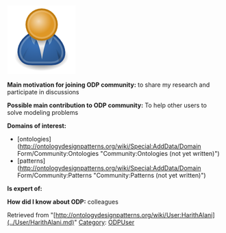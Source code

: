 [![Image:ODPUser.png](../images/a/a6/ODPUser.png)](../Image/ODPUser.png.md "Image:ODPUser.png")




  





__Main motivation for joining ODP community:__ to share my research and participate in discussions


__Possible main contribution to ODP community:__ To help other users to solve modeling problems


__Domains of interest:__



* [ontologies](http://ontologydesignpatterns.org/wiki/Special:AddData/Domain Form/Community:Ontologies "Community:Ontologies (not yet written)")
* [patterns](http://ontologydesignpatterns.org/wiki/Special:AddData/Domain Form/Community:Patterns "Community:Patterns (not yet written)")


__Is expert of:__


  

__How did I know about ODP:__ colleagues






Retrieved from "[http://ontologydesignpatterns.org/wiki/User:HarithAlani](../User/HarithAlani.md)"
 [Category](http://ontologydesignpatterns.org/wiki/Special:Categories "Special:Categories"): [ODPUser](../Category/ODPUser.md "Category:ODPUser")